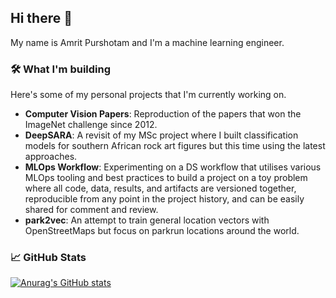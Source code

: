 ## Hi there 👋

My name is Amrit Purshotam and I'm a machine learning engineer.

### 🛠️ What I'm building

Here's some of my personal projects that I'm currently working on.
 * **Computer Vision Papers**: Reproduction of the papers that won the ImageNet challenge since 2012.
 * **DeepSARA**: A revisit of my MSc project where I built classification models for southern African rock art figures but this time using the latest approaches.
 * **MLOps Workflow**: Experimenting on a DS workflow that utilises various MLOps tooling and best practices to build a project on a toy problem where all code, data, results, and artifacts are versioned together, reproducible from any point in the project history, and can be easily shared for comment and review.
 * **park2vec**: An attempt to train general location vectors with OpenStreetMaps but focus on parkrun locations around the world.

### 📈 GitHub Stats

[![Anurag's GitHub stats](https://github-readme-stats.vercel.app/api?username=amritpurshotam&count_private=true&theme=dark&hide_title=true&include_all_commits=true)](https://github.com/anuraghazra/github-readme-stats)
